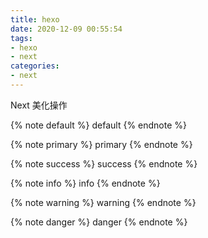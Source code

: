 ```yaml
---
title: hexo
date: 2020-12-09 00:55:54
tags:
- hexo
- next
categories:
- next
---
```


Next 美化操作

<!-- more -->



{% note default  %} default {% endnote %}

{% note primary  %} primary {% endnote %}

{% note success  %} success {% endnote %}

{% note info  %} info {% endnote %}

{% note warning  %} warning {% endnote %}

{% note danger  %} danger {% endnote %}